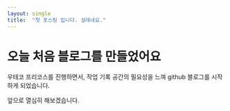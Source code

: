 ```yaml
---
layout: single
title:  "첫 포스팅 입니다. 설레네요."
---
```


# 오늘 처음 블로그를 만들었어요

우테코 프리코스를 진행하면서, 작업 기록 공간의 필요성을 느껴 github 블로그를 시작하게 되었습니다.

앞으로 열심히 해보겠습니다.
